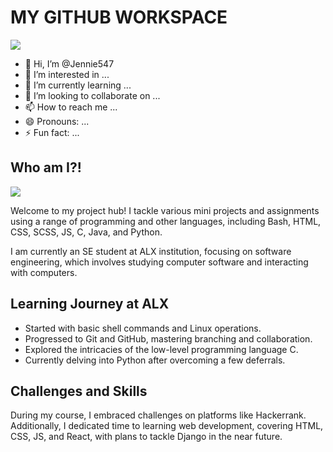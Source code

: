 # MY GITHUB WORKSPACE

<img src="https://i.pinimg.com/originals/ff/81/de/ff81dee1dcdd40d560569fe2ae94b6d3.gif">

- 👋 Hi, I’m @Jennie547
- 👀 I’m interested in ...
- 🌱 I’m currently learning ...
- 💞️ I’m looking to collaborate on ...
- 📫 How to reach me ...
- 😄 Pronouns: ...
- ⚡ Fun fact: ...


## Who am I?!

<img src="https://4.bp.blogspot.com/-LInxR3KRtSs/XFx3c4K4RFI/AAAAAAAAgpY/flcekx9deTYEH59n62lbeoNuiC2S4GhEACLcBGAs/s400/I%2BLove%2BProgramming%2B%2528Animated%2BGIF%2529.gif">


Welcome to my project hub! I tackle various mini projects and assignments using a range of programming and other languages, including Bash, HTML, CSS, SCSS, JS, C, Java, and Python.

I am currently an SE student at ALX institution, focusing on software engineering, which involves studying computer software and interacting with computers.

## Learning Journey at ALX

- Started with basic shell commands and Linux operations.
- Progressed to Git and GitHub, mastering branching and collaboration.
- Explored the intricacies of the low-level programming language C.
- Currently delving into Python after overcoming a few deferrals.

## Challenges and Skills

During my course, I embraced challenges on platforms like Hackerrank. Additionally, I dedicated time to learning web development, covering HTML, CSS, JS, and React, with plans to tackle Django in the near future.

<!---
Jennie547/Jennie547 is a ✨ special ✨ repository because its `README.md` (this file) appears on your GitHub profile.
You can click the Preview link to take a look at your changes.
--->
